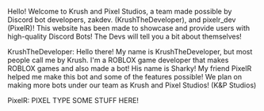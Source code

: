 Hello! Welcome to Krush and Pixel Studios, a team made possible by Discord bot developers, zakdev. (KrushTheDeveloper), and pixelr_dev (PixelR)! 
This website has been made to showcase and provide users with high-quality Discord Bots!
The Devs will tell you a bit about themselves!

KrushTheDeveloper: Hello there! My name is KrushTheDeveloper, but most people call me by Krush. I'm a ROBLOX game developer that makes ROBLOX games and also made a bot!
His name is Sharky! My friend PixelR helped me make this bot and some of the features possible! We plan on making more bots under our
team as Krush and Pixel Studios! (K&P Studios)

PixelR: PIXEL TYPE SOME STUFF HERE!
